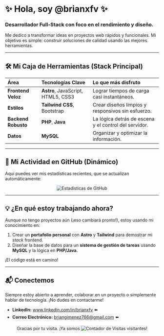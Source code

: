 # ✨ Hola, soy @brianxfv ✨
### Desarrollador Full-Stack con foco en el rendimiento y diseño.

Me dedico a transformar ideas en proyectos web rápidos y funcionales. Mi objetivo es simple: construir soluciones de calidad usando las mejores herramientas.

---

## 🛠️ Mi Caja de Herramientas (Stack Principal)

| Área | Tecnologías Clave | Lo que más disfruto |
| :--- | :--- | :--- |
| **Frontend Veloz** | **Astro**, JavaScript, HTML5, CSS3 | Lograr tiempos de carga casi instantáneos. |
| **Estilos** | **Tailwind CSS**, Bootstrap | Crear diseños limpios y responsivos sin esfuerzo. |
| **Backend Robusto** | **PHP**, **Java** | La lógica detrás de escena y el control del servidor. |
| **Datos** | **MySQL** | Organizar y optimizar la información. |

---

## 🚀 Mi Actividad en GitHub (Dinámico)

Aquí puedes ver mis estadísticas recientes, que se actualizan automáticamente:

<p align="center">
    <img src="https://github-readme-stats.vercel.app/api?username=brianxfv&show_icons=true&theme=nord&hide_border=true&count_private=true" alt="Estadísticas de GitHub" />
</p>

---

## 💡 ¿En qué estoy trabajando ahora?

Aunque no tengo proyectos aún (¡eso cambiará pronto!), estoy usando mi conocimiento en:

1.  Crear un **portafolio personal** con **Astro** y **Tailwind** para demostrar mi *stack* frontend.
2.  Diseñar la base de datos para un **sistema de gestión de tareas** usando **MySQL** y la lógica en **PHP/Java**.

¡El código está en camino!

---

## 📬 Conectemos

Siempre estoy abierto a aprender, colaborar en un proyecto o simplemente hablar de tecnología. ¡No dudes en contactarme!

* **LinkedIn:** www.linkedin.com/in/brianxfv ⬅️
* **Correo Electrónico:** briangimenez766@gmail.com ⬅️

<p align="center">
    Gracias por tu visita. ¡Ya somos <img src="https://komarev.com/ghpvc/?username=brianxfv&style=flat-square&color=blue" alt="Contador de Visitas" /> visitantes!
</p>
